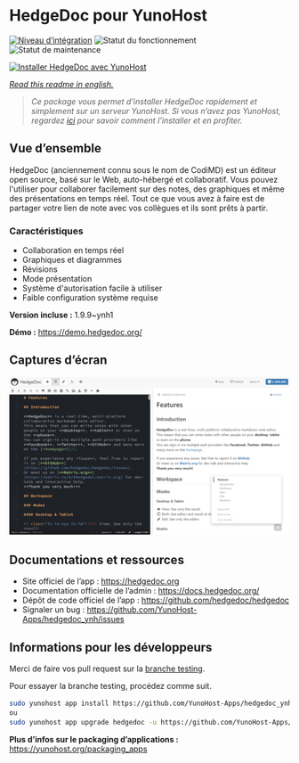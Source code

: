 <!--
N.B.: This README was automatically generated by https://github.com/YunoHost/apps/tree/master/tools/README-generator
It shall NOT be edited by hand.
-->

# HedgeDoc pour YunoHost

[![Niveau d’intégration](https://dash.yunohost.org/integration/hedgedoc.svg)](https://dash.yunohost.org/appci/app/hedgedoc) ![Statut du fonctionnement](https://ci-apps.yunohost.org/ci/badges/hedgedoc.status.svg) ![Statut de maintenance](https://ci-apps.yunohost.org/ci/badges/hedgedoc.maintain.svg)

[![Installer HedgeDoc avec YunoHost](https://install-app.yunohost.org/install-with-yunohost.svg)](https://install-app.yunohost.org/?app=hedgedoc)

*[Read this readme in english.](./README.md)*

> *Ce package vous permet d’installer HedgeDoc rapidement et simplement sur un serveur YunoHost.
Si vous n’avez pas YunoHost, regardez [ici](https://yunohost.org/#/install) pour savoir comment l’installer et en profiter.*

## Vue d’ensemble

HedgeDoc (anciennement connu sous le nom de CodiMD) est un éditeur open source, basé sur le Web, auto-hébergé et collaboratif.
Vous pouvez l'utiliser pour collaborer facilement sur des notes, des graphiques et même des présentations en temps réel. Tout ce que vous avez à faire est de partager votre lien de note avec vos collègues et ils sont prêts à partir.

### Caractéristiques

- Collaboration en temps réel
- Graphiques et diagrammes
- Révisions
- Mode présentation
- Système d'autorisation facile à utiliser
- Faible configuration système requise


**Version incluse :** 1.9.9~ynh1

**Démo :** https://demo.hedgedoc.org/

## Captures d’écran

![Capture d’écran de HedgeDoc](./doc/screenshots/screenshot.png)

## Documentations et ressources

* Site officiel de l’app : <https://hedgedoc.org>
* Documentation officielle de l’admin : <https://docs.hedgedoc.org/>
* Dépôt de code officiel de l’app : <https://github.com/hedgedoc/hedgedoc>
* Signaler un bug : <https://github.com/YunoHost-Apps/hedgedoc_ynh/issues>

## Informations pour les développeurs

Merci de faire vos pull request sur la [branche testing](https://github.com/YunoHost-Apps/hedgedoc_ynh/tree/testing).

Pour essayer la branche testing, procédez comme suit.

``` bash
sudo yunohost app install https://github.com/YunoHost-Apps/hedgedoc_ynh/tree/testing --debug
ou
sudo yunohost app upgrade hedgedoc -u https://github.com/YunoHost-Apps/hedgedoc_ynh/tree/testing --debug
```

**Plus d’infos sur le packaging d’applications :** <https://yunohost.org/packaging_apps>